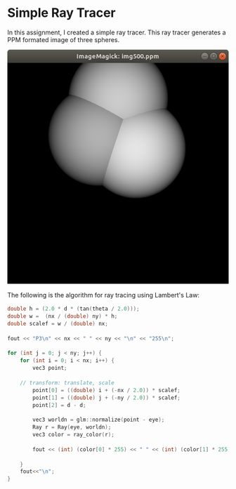# Simple Ray Tracer

In this assignment, I created a simple ray tracer. This ray tracer generates a PPM formated image of three spheres.

<p align="center">
<img src="RayTracing500x500.png" width="750">
</p>


The following is the algorithm for ray tracing using Lambert's Law:
```C++
double h = (2.0 * d * (tan(theta / 2.0)));
double w =  (nx / (double) ny) * h;
double scalef = w / (double) nx;

fout << "P3\n" << nx << " " << ny << "\n" << "255\n";

for (int j = 0; j < ny; j++) {
    for (int i = 0; i < nx; i++) {
        vec3 point;
		
	// transform: translate, scale
        point[0] = ((double) i + (-nx / 2.0)) * scalef;
        point[1] = ((double) j + (-ny / 2.0)) * scalef;
        point[2] = d - d;
		
        vec3 worldn = glm::normalize(point - eye);
        Ray r = Ray(eye, worldn);
        vec3 color = ray_color(r);
		
        fout << (int) (color[0] * 255) << " " << (int) (color[1] * 255) << " " << (int) (color[2] * 255) << " ";

    }
    fout<<"\n";
}
```
